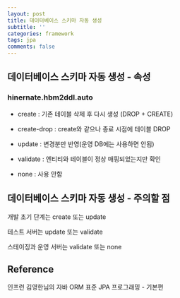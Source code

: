 ```yaml
---
layout: post
title: 데이터베이스 스키마 자동 생성
subtitle: ''
categories: framework
tags: jpa
comments: false
---
```


## 데이터베이스 스키마 자동 생성 - 속성

### hinernate.hbm2ddl.auto

- create : 기존 테이블 삭제 후 다시 생성 (DROP + CREATE)

- create-drop : create와 같으나 종료 시점에 테이블 DROP

- update : 변경분만 반영(운영 DB에는 사용하면 안됨)

- validate : 엔티티와 테이블이 정상 매핑되었는지만 확인

- none : 사용 안함

## 데이터베이스 스키마 자동 생성 - 주의할 점

개발 초기 단계는 create 또는 update

테스트 서버는 update 또는 validate

스테이징과 운영 서버는 validate 또는 none

## Reference

인프런 김영한님의 자바 ORM 표준 JPA 프로그래밍 - 기본편
